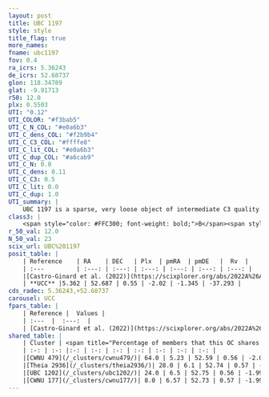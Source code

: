 ```yaml
---
layout: post
title: UBC 1197
style: style
title_flag: true
more_names: 
fname: ubc1197
fov: 0.4
ra_icrs: 5.36243
de_icrs: 52.68737
glon: 118.34789
glat: -9.91713
r50: 12.0
plx: 0.5503
UTI: "0.12"
UTI_COLOR: "#f3bab5"
UTI_C_N_COL: "#e0a6b3"
UTI_C_dens_COL: "#f2b9b4"
UTI_C_C3_COL: "#ffffe8"
UTI_C_lit_COL: "#e0a6b3"
UTI_C_dup_COL: "#a6cab9"
UTI_C_N: 0.0
UTI_C_dens: 0.11
UTI_C_C3: 0.5
UTI_C_lit: 0.0
UTI_C_dup: 1.0
UTI_summary: |
    UBC 1197 is a sparse, very loose object of intermediate C3 quality. It was recently reported in the literature.<br><br>This object shares a small percentage of members with at least one entry reported in the same catalogue.<br><br><span style="color: #99180f; font-weight: bold;">Warning: </span>contains less than 25 stars with <i>P>0.5</i> estimated.
class3: |
    <span style="color: #FFC300; font-weight: bold;">B</span><span style="color: #FFC300; font-weight: bold;">B</span>
r_50_val: 12.0
N_50_val: 23
scix_url: UBC%201197
posit_table: |
    | Reference    | RA    | DEC   | Plx  | pmRA  | pmDE   |  Rv  |
    | :---         | :---: | :---: | :---: | :---: | :---: | :---: |
    |[Castro-Ginard et al. (2022)](https://scixplorer.org/abs/2022A%26A...661A.118C) | 5.39 | 52.71 | 0.55 | -2.02 | -1.34 | -- |
    | **UCC** |5.362 | 52.687 | 0.55 | -2.02 | -1.345 | -37.293 | 
cds_radec: 5.36243,+52.68737
carousel: UCC
fpars_table: |
    | Reference |  Values |
    | :---  |  :---:  |
    | [Castro-Ginard et al. (2022)](https://scixplorer.org/abs/2022A%26A...661A.118C) | `AV=0.603, Dist=1938, logAge=8.111` |
shared_table: |
    | Cluster | <span title="Percentage of members that this OC shares with the ones listed">%</span>   | RA   | DEC   | Plx   | pmRA  | pmDE  | Rv | UTI |
    | :-: | :-: |:-: | :-: | :-: | :-: | :-: | :-: | :-: |
    |[CWNU 479](/_clusters/cwnu479/)| 64.0 | 5.23 | 52.59 | 0.56 | -2.05 | -1.36 | -37.29 |0.07 |
    |[Theia 2936](/_clusters/theia2936/)| 28.0 | 6.1 | 52.74 | 0.57 | -1.99 | -1.32 | -37.72 |0.01 |
    |[UBC 1202](/_clusters/ubc1202/)| 24.0 | 6.5 | 52.75 | 0.56 | -1.99 | -1.27 | -17.01 |0.33 |
    |[CWNU 177](/_clusters/cwnu177/)| 8.0 | 6.57 | 52.73 | 0.57 | -1.99 | -1.27 | -- |0.0 |
---
```

